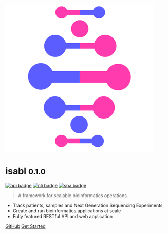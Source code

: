 ![logo](_media/logo.png ':size=80x100')

# isabl <small>0.1.0</small>

[![api badge][api_badge]][api_base]
[![cli badge][cli_badge]][cli_base]
[![spa badge][spa_badge]][spa_base]

> A framework for scalable bioinformatics operations.

* Track patients, samples and Next Generation Sequencing Experiments
* Create and run bioinformatics applications at scale
* Fully featured RESTful API and web application

[GitHub](https://github.com/isabl-io/)
[Get Started](#isabl)

[api_base]: https://img.shields.io/badge/api-0.1.0-blue.svg
[api_badge]: https://img.shields.io/badge/api-0.1.0-blue.svg
[cli_base]: https://img.shields.io/badge/cli-0.1.0-blue.svg
[cli_badge]: https://img.shields.io/badge/cli-0.1.0-blue.svg
[spa_base]: https://img.shields.io/badge/web-0.1.0-blue.svg
[spa_badge]: https://img.shields.io/badge/web-0.1.0-blue.svg
